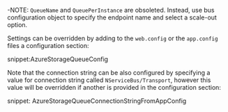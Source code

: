 -NOTE: `QueueName` and `QueuePerInstance` are obsoleted. Instead, use bus configuration object to specify the endpoint name and select a scale-out option.

Settings can be overridden by adding to the `web.config` or the `app.config` files a configuration section:

snippet:AzureStorageQueueConfig

Note that the connection string can be also configured by specifying a value for connection string called `NServiceBus/Transport`, however this value will be overridden if another is provided in the configuration section:

snippet: AzureStorageQueueConnectionStringFromAppConfig

